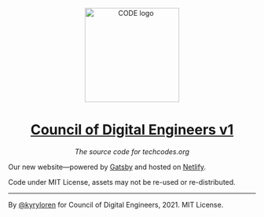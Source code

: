 <p align="center"><img width="192" alt="CODE logo" src="https://i.imgur.com/4387Kzs.png"></p>
<h1 align="center"><a href="https://techcodes.org/">Council of Digital Engineers v1</a></h1>
<p align="center"><i>The source code for techcodes.org</i></p>

Our new website—powered by [Gatsby] and hosted on [Netlify].

[gatsby]: https://gatsbyjs.com
[netlify]: https://www.netlify.com

Code under MIT License, assets may not be re-used or re-distributed.

---

By [@kyryloren](https://kyryloorlov.com) for Council of Digital Engineers, 2021. MIT License.
